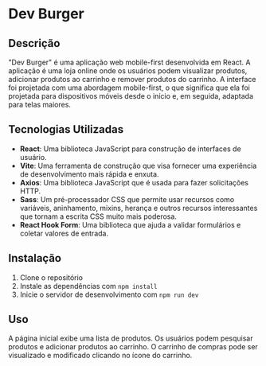 # Dev Burger

## Descrição

"Dev Burger" é uma aplicação web mobile-first desenvolvida em React. A aplicação é uma loja online onde os usuários podem visualizar produtos, adicionar produtos ao carrinho e remover produtos do carrinho. A interface foi projetada com uma abordagem mobile-first, o que significa que ela foi projetada para dispositivos móveis desde o início e, em seguida, adaptada para telas maiores.

## Tecnologias Utilizadas

- **React**: Uma biblioteca JavaScript para construção de interfaces de usuário.
- **Vite**: Uma ferramenta de construção que visa fornecer uma experiência de desenvolvimento mais rápida e enxuta.
- **Axios**: Uma biblioteca JavaScript que é usada para fazer solicitações HTTP.
- **Sass**: Um pré-processador CSS que permite usar recursos como variáveis, aninhamento, mixins, herança e outros recursos interessantes que tornam a escrita CSS muito mais poderosa.
- **React Hook Form**: Uma biblioteca que ajuda a validar formulários e coletar valores de entrada.

## Instalação

1. Clone o repositório
2. Instale as dependências com `npm install`
3. Inicie o servidor de desenvolvimento com `npm run dev`

## Uso

A página inicial exibe uma lista de produtos. Os usuários podem pesquisar produtos e adicionar produtos ao carrinho. O carrinho de compras pode ser visualizado e modificado clicando no ícone do carrinho.



